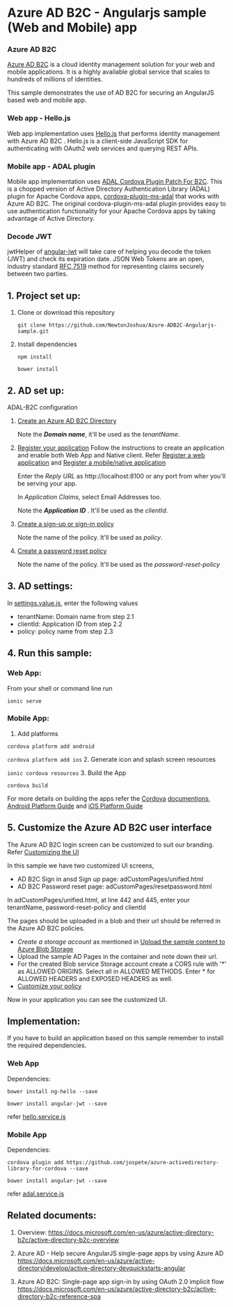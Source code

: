 Azure AD B2C - Angularjs sample (Web and Mobile) app
=====================

### Azure AD B2C

[Azure AD B2C](https://azure.microsoft.com/en-us/services/active-directory-b2c/) is a cloud identity management solution for your web and mobile applications. It is a highly available global service that scales to hundreds of millions of identities.

This sample demonstrates the use of AD B2C for securing an AngularJS based web and mobile app.

### Web app - Hello.js
Web app implementation uses [Hello.js](http://adodson.com/hello.js/) that performs identity management with Azure AD B2C . Hello.js is a client-side JavaScript SDK for authenticating with OAuth2 web services and querying REST APIs.

### Mobile app - ADAL plugin
Mobile app implementation uses [ADAL Cordova Plugin Patch For B2C](https://github.com/jospete/azure-activedirectory-library-for-cordova). This is a chopped version of Active Directory Authentication Library (ADAL) plugin for Apache Cordova apps, [cordova-plugin-ms-adal](https://github.com/AzureAD/azure-activedirectory-library-for-cordova) that works with Azure AD B2C. The original cordova-plugin-ms-adal plugin provides easy to use authentication functionality for your Apache Cordova apps by taking advantage of Active Directory.

### Decode JWT
jwtHelper of [angular-jwt](https://github.com/auth0/angular-jwt) will take care of helping you decode the token (JWT) and check its expiration date. JSON Web Tokens are an open, industry standard [RFC 7519](https://tools.ietf.org/html/rfc7519) method for representing claims securely between two parties.

## 1. Project set up:
1. Clone or download this repository 

    `git clone https://github.com/NewtonJoshua/Azure-ADB2C-Angularjs-sample.git`
2. Install dependencies

    `npm install`

    `bower install`

## 2. AD set up:
ADAL-B2C configuration

1. [Create an Azure AD B2C Directory](https://docs.microsoft.com/en-us/azure/active-directory-b2c/active-directory-b2c-get-started)

    Note the **_Domain name_**, it'll be used as the _tenantName_.
2. [Register your application](https://docs.microsoft.com/en-us/azure/active-directory-b2c/active-directory-b2c-app-registration)
    Follow the instructions to create an application and enable both Web App and Native client. Refer [Register a web application](https://docs.microsoft.com/en-us/azure/active-directory-b2c/active-directory-b2c-app-registration#register-a-web-application) and [Register a mobile/native application](https://docs.microsoft.com/en-us/azure/active-directory-b2c/active-directory-b2c-app-registration#register-a-mobilenative-application)

    Enter the _Reply URL_ as http://localhost:8100 or any port from wher you'll be serving your app.

    In _Application Claims_, select Email Addresses too.

    Note the **_Application ID_** . It'll be used as the _clientId_.
3. [Create a sign-up or sign-in policy](https://docs.microsoft.com/en-us/azure/active-directory-b2c/active-directory-b2c-reference-policies#create-a-sign-up-or-sign-in-policy)

    Note the name of the policy. It'll be used as _policy_.
4. [Create a password reset policy](https://docs.microsoft.com/en-us/azure/active-directory-b2c/active-directory-b2c-reference-policies#create-a-password-reset-policy)

    Note the name of the policy. It'll be used as the _password-reset-policy_ 

## 3. AD settings:

In [settings.value.js](https://github.com/NewtonJoshua/Azure-ADB2C-Angularjs-sample/blob/master/www/js/settings.value.js), enter the following values

* tenantName: Domain name from step 2.1
* clientId: Application ID from step 2.2
* policy: policy name from step 2.3

## 4. Run this sample:
### Web App:
From your shell or command line run

`ionic serve`

### Mobile App:

1. Add platforms

`cordova platform add android`

`cordova platform add ios`
2. Generate icon and splash screen resources

`ionic cordova resources`
3. Build the App
 
`cordova build`

For more details on building the apps refer the [Cordova](https://cordova.apache.org/) [documentions](https://cordova.apache.org/docs/en/latest/guide/overview/index.html), [Android Platform Guide](https://cordova.apache.org/docs/en/latest/guide/platforms/android/index.html) and [iOS Platform Guide](https://cordova.apache.org/docs/en/latest/guide/platforms/ios/)

## 5. Customize the Azure AD B2C user interface

The Azure AD B2C login screen can be customized to suit our branding. Refer [Customizing the UI](https://docs.microsoft.com/en-us/azure/active-directory-b2c/active-directory-b2c-reference-ui-customization)

In this sample we have two customized UI screens,
* AD B2C Sign in ansd Sign up page: adCustomPages/unified.html
* AD B2C Password reset page: adCustomPages/resetpassword.html

In adCustomPages/unified.html, at line 442 and 445, enter your tenantName, password-reset-policy and clientId

The pages should be uploaded in a blob and their url should be referred in the Azure AD B2C policies.
  * _Create a storage account_ as mentioned in [Upload the sample content to Azure Blob Storage](https://docs.microsoft.com/en-us/azure/active-directory-b2c/active-directory-b2c-reference-ui-customization-helper-tool#upload-the-sample-content-to-azure-blob-storage)
  * Upload the sample AD Pages in the container and note down their url.
  * For the created Blob service Storage account create a CORS rule with '*' as ALLOWED ORIGINS. Select all in ALLOWED METHODS. Enter * for ALLOWED HEADERS and EXPOSED HEADERS as well.
  * [Customize your policy](https://docs.microsoft.com/en-us/azure/active-directory-b2c/active-directory-b2c-reference-ui-customization-helper-tool#customize-your-policy)
  
Now in your application you can see the customized UI.

## Implementation:

If you have to build an application based on this sample remember to install the required dependencies.

### Web App
Dependencies:

`bower install ng-hello --save`

`bower install angular-jwt --save`

refer [hello.service.js](https://github.com/NewtonJoshua/Azure-ADB2C-Angularjs-sample/blob/master/www/js/hello.service.js)

### Mobile App
Dependencies:

`cordova plugin add https://github.com/jospete/azure-activedirectory-library-for-cordova --save`

`bower install angular-jwt --save`

refer [adal.service.js](https://github.com/NewtonJoshua/Azure-ADB2C-Angularjs-sample/blob/master/www/js/adal.service.js)


## Related documents:

1. Overview:
https://docs.microsoft.com/en-us/azure/active-directory-b2c/active-directory-b2c-overview

2. Azure AD - Help secure AngularJS single-page apps by using Azure AD
https://docs.microsoft.com/en-us/azure/active-directory/develop/active-directory-devquickstarts-angular

3. Azure AD B2C: Single-page app sign-in by using OAuth 2.0 implicit flow
https://docs.microsoft.com/en-us/azure/active-directory-b2c/active-directory-b2c-reference-spa

